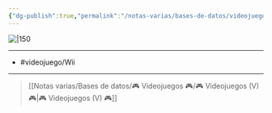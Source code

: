 ```yaml
---
{"dg-publish":true,"permalink":"/notas-varias/bases-de-datos/videojuegos/v-naruto-shippuden-clash-of-ninja-revolution-3/"}
---
```



![|150](https://images.igdb.com/igdb/image/upload/t_cover_big/co1ubt.jpg)

---

- #videojuego/Wii

---

> [[Notas varias/Bases de datos/🎮 Videojuegos 🎮/🎮 Videojuegos (V) 🎮\|🎮 Videojuegos (V) 🎮]]
